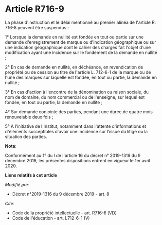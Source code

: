 # Article R716-9

La phase d'instruction et le délai mentionné au premier alinéa de l'article R. 716-8 peuvent être suspendus : 

1° Lorsque la demande en nullité est fondée en tout ou partie sur une demande d'enregistrement de marque ou d'indication
géographique ou sur une indication géographique dont le cahier des charges fait l'objet d'une modification ayant une
incidence sur le fondement de la demande en nullité ; 

2° En cas de demande en nullité, en déchéance, en revendication de propriété ou de cession au titre de l'article L. 712-6-1
de la marque ou de l'une des marques sur laquelle est fondée, en tout ou partie, la demande en nullité ; 

3° En cas d'action à l'encontre de la dénomination ou raison sociale, du nom de domaine, du nom commercial ou de l'enseigne,
sur lequel est fondée, en tout ou partie, la demande en nullité ; 

4° Sur demande conjointe des parties, pendant une durée de quatre mois renouvelable deux fois ; 

5° A l'initiative de l'Institut, notamment dans l'attente d'informations et d'éléments susceptibles d'avoir une incidence sur
l'issue du litige ou la situation des parties.

**Nota:**

Conformément au 1° du I de l'article 16 du décret n° 2019-1316 du 9 décembre 2019, les présentes dispositions entrent en
vigueur le 1er avril 2020.

**Liens relatifs à cet article**

_Modifié par_:

  - Décret n°2019-1316 du 9 décembre 2019 - art. 8

_Cite_:

  - Code de la propriété intellectuelle - art. R716-8 (VD)
  - Code de l'éducation - art. L712-6-1 (V)
